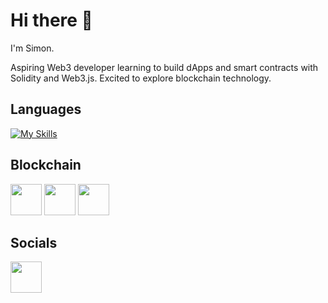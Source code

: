 # Hi there 👋

I'm Simon.

Aspiring Web3 developer learning to build dApps and smart contracts with Solidity and Web3.js. Excited to explore blockchain technology.

## Languages

[![My Skills](https://skillicons.dev/icons?i=js,ts,go&theme=light)](https://skillicons.dev)

## Blockchain

<img height="50" src="https://github.com/user-attachments/assets/094cc004-c6d6-47ff-800c-393e70bfa762">
<img height="50" src="https://github.com/user-attachments/assets/eb979871-1d57-4ea7-b8af-bfb1165a2979">
<img height="50" src="https://github.com/user-attachments/assets/4ebe4430-a141-4fc5-9ddd-dc5b439177b6">

## Socials

<img height="50" src="images/paragraph.png">

